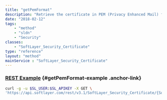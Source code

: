 ```yaml
---
title: "getPemFormat"
description: "Retrieve the certificate in PEM (Privacy Enhanced Mail) format, which is a string containing all base64 encoded (DER) certificates delimited by -----BEGIN/END *----- clauses. "
date: "2018-02-12"
tags:
    - "method"
    - "sldn"
    - "Security"
classes:
    - "SoftLayer_Security_Certificate"
type: "reference"
layout: "method"
mainService : "SoftLayer_Security_Certificate"
---
```


### [REST Example](#getPemFormat-example) <a href="/article/rest/"><i class="fas fa-question"></i></a> {#getPemFormat-example .anchor-link} 
```bash
curl -g -u $SL_USER:$SL_APIKEY -X GET \
'https://api.softlayer.com/rest/v3.1/SoftLayer_Security_Certificate/{SoftLayer_Security_CertificateID}/getPemFormat'
```
